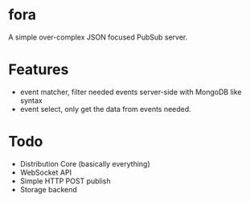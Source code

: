 # fora

A simple over-complex JSON focused PubSub server.

# Features

- event matcher, filter needed events server-side with MongoDB like syntax
- event select, only get the data from events needed.

# Todo

- Distribution Core (basically everything)
- WebSocket API
- Simple HTTP POST publish
- Storage backend